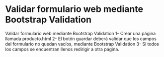 # Validar formulario web mediante Bootstrap Validation
Validar formulario web mediante Bootstrap Validation
1- Crear una página llamada producto.html
2- El botón guardar deberá validar que los campos del formulario no quedan vacíos, mediante 
Bootstrap Validation
3- Si todos los campos se encuentran llenos redirigir a otra página.
